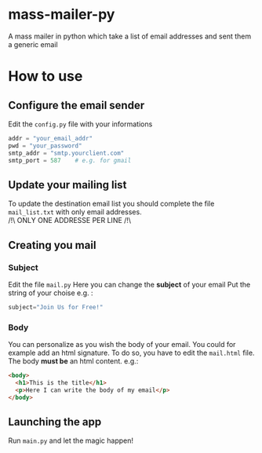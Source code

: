 # mass-mailer-py
A mass mailer in python which take a list of email addresses and sent them a generic email

# How to use
## Configure the email sender
Edit the ```config.py``` file with your informations
```python
addr = "your_email_addr"
pwd = "your_password"
smtp_addr = "smtp.yourclient.com"
smtp_port = 587    # e.g. for gmail
```

## Update your mailing list
To update the destination email list you should complete the file ```mail_list.txt``` with only email addresses.
<br>/!\ ONLY ONE ADDRESSE PER LINE /!\

## Creating you mail

### Subject
Edit the file ```mail.py```
Here you can change the **subject** of your email
Put the string of your choise e.g. : 
```python 
subject="Join Us for Free!"
```

### Body
You can personalize as you wish the body of your email. You could for example add an html signature. To do so, you have to edit the ```mail.html``` file. The body **must be** an html content.
e.g.:
```html
<body>
  <h1>This is the title</h1>
  <p>Here I can write the body of my email</p>
</body>
```

## Launching the app
Run ```main.py``` and let the magic happen!
